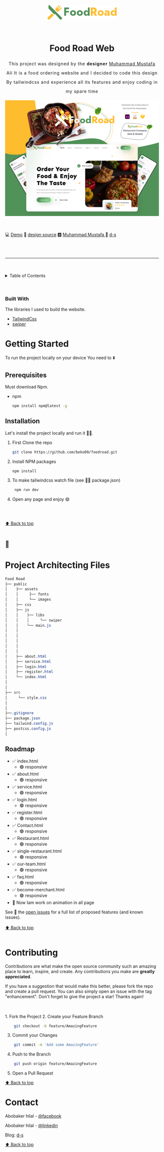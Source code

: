 
<div id="top"></div>

<div align="center" id="about">
  <a href="#">
    <img src="public/assets/images/Logo.webp" alt="Logo" />
  </a>
    <br/>
    <br/>
    <br/>
  <h1 align="center" >Food Road Web </h1>

  <p align="center" style="line-height:30px; letter-spacing:1px;">
    This project was designed by the <strong>designer</strong> <a href="https://www.behance.net/gallery/141171487/Food-Road-Web-Mobile-Freebie-UI-UX-Design?fbclid=IwAR0hZZvJ-UGangQPsFMozIi6LWQibGAQJ-oTX0kWQp0j1Gt1dei-p2SCyVs">
    Muhammad Mustafa
    </a>
    Ali It is a food ordering website and I decided to code this design By tailwindcss and experience all its features and enjoy coding in my spare time
  </p>
</div>

 <img  src="public/assets/images/previewfoodroad.png" alt="Logo" />

<br/>
<br/>
<br/>

 :computer:  <a href="https://beko09.github.io/foodroad"> Demo</a>
 :art:  <a href="https://www.uplabs.com/posts/food-road-mobile-app-ui-ux-design"> design source</a>
 :b:  <a href="https://www.behance.net/gallery/141171487/Food-Road-Web-Mobile-Freebie-UI-UX-Design?fbclid=IwAR0hZZvJ-UGangQPsFMozIi6LWQibGAQJ-oTX0kWQp0j1Gt1dei-p2SCyVs"> Muhammad Mustafa </a>
 :link:  <a href="https://www.d-s.sd/"> d-s </a>

<br/>
<br/>

_________________
<br/>
<br/>

<!-- TABLE OF CONTENTS -->
<details >
  <summary>Table of Contents</summary>
  <ol>
    <li>
      <a href="#about">About The Project</a>
      <ul>
        <li><a href="#built-with">Built With</a></li>
      </ul>
    </li>
    <li>
      <a href="#getting-started">Getting Started</a>
      <ul>
        <li><a href="#prerequisites">Prerequisites</a></li>
        <li><a href="#installation">Installation</a></li>
      </ul>
    </li>
    <li><a href="#arch">Project Architecting Files</a></li>
    <li><a href="#roadmap">Roadmap</a></li>
    <li><a href="#contributing">Contributing</a></li>
    <li><a href="#contact">Contact</a></li>
  
  </ol>
</details>
<br/>
<br/>

### Built With

The libraries I used to build the website.

* [TailwindCss](https://tailwindcss.com/)
* [swiper](https://swiperjs.com/)

# Getting Started

To run the project locally on your device You need to :arrow_down:

## Prerequisites

Must download Npm.

* npm

  ```sh
  npm install npm@latest -g
  ```

## Installation

Let's install the project locally and run it :running_man:.

1. First Clone the repo

   ```sh
   git clone https://github.com/beko09/foodroad.git
   ```

2. Install NPM packages

   ```sh
   npm install
   ```

3. To make tailwindcss watch file (see :sassy_man: package.json)

   ```sh
    npm run dev
    ```

4. Open any page and enjoy :smile:

<br/>
<br/>

  [:arrow_up: Back to top](#top)
<br/>
<br/>

## :open_file_folder: <h1  id="arch">Project Architecting Files </h1>

```css
Food Road
├── public
│    ├── assets
│    │     ├── fonts
│    │     └── images
│    ├── css
│    ├── js
│    │    ├── libs
│    │    │     └── swiper
│    │    └── main.js
│    │
│    │ 
│    │
│    │
│    │
│    ├── about.html
│    ├── service.html
│    ├── login.html   
│    ├── register.html 
│    └── index.html   
│
│                 
├── src
│     └── style.css
│
│
├──.gitignore
├── package.json
├── tailwind.config.js
├── postcss.config.js
│
```

## Roadmap

* :white_check_mark: index.html
  * :green_circle:  responsive
* :white_check_mark: about.html
  * :green_circle:  responsive
* :white_check_mark: service.html
  * :green_circle: responsive
* :white_check_mark: login.html
  * :green_circle: responsive
* :white_check_mark: register.html
  * :green_circle: responsive
* :white_check_mark: Contact.html
  * :green_circle: responsive
* :white_check_mark: Restaurant.html
  * :green_circle: responsive
* :white_check_mark: single-restaurant.html
  * :green_circle: responsive
* :white_check_mark: our-team.html
  * :green_circle: responsive
* :white_check_mark: faq.html
  * :green_circle: responsive
* :white_check_mark: become-merchant.html
  * :green_circle: responsive
* :twisted_rightwards_arrows: Now Iam work on animation in all page

See :eyes: the [open issues](https://github.com/beko09/foodroad/issues) for a full list of proposed features (and known issues).
<br/>
<br/>
[:arrow_up: Back to top](#top)
<br/>
<br/>

# Contributing

Contributions are what make the open source community such an amazing place to learn, inspire, and create. Any contributions you make are **greatly appreciated**.

If you have a suggestion that would make this better, please fork the repo and create a pull request. You can also simply open an issue with the tag "enhancement".
Don't forget to give the project a star! Thanks again!

<br/>
<br/>
1. Fork the Project
2. Create your Feature Branch

```bash
    git checkout -b feature/AmazingFeature
```

3. Commit your Changes

```bash
    git commit -m 'Add some AmazingFeature'
```

4. Push to the Branch

```bash
    git push origin feature/AmazingFeature
```

5. Open a Pull Request

[:arrow_up: Back to top](#top)

# Contact

Abobaker hilal - [@facebook](https://www.facebook.com/abobakerhilal/)

Abobaker hilal - [@linkedin](https://www.linkedin.com/in/abobakerhilal/)

Blog: [d-s](https://www.d-s.sd)

[:arrow_up: Back to top](#top)
